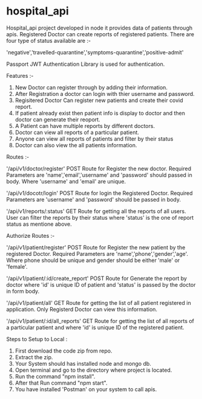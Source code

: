 # hospital_api

Hospital_api project developed in node it provides data of patients through apis. Registered Doctor can create reports of registered patients. There are four type of status available are :-

'negative','travelled-quarantine','symptoms-quarantine','positive-admit'


 Passport JWT Authentication Library is used for authentication.


Features :- 

1. New Doctor can register through by adding their information.
2. After Registration a doctor can login with thier username and password.
3. Regisitered Doctor Can register new patients and create their covid report.
4. If patient already exist then patient info is display to doctor and then doctor can generate their reoport.
5. A Patient can have multiple reports by different doctors.
6. Doctor can view all reports of a particular patient.
7. Anyone can view all reports of patients and filter by their status
8. Doctor can also view the all patients information.


Routes :-

'/api/v1/doctor/register' POST Route for Register the new doctor. Required Parameters are 'name','email','username' and 'password' should passed in body. Where 'username' and 'email' are unique.

'/api/v1/docotr/login' POST Route for login the Registered Doctor. Required Parameters are 'username' and 'password' should be passed in body.

'/api/v1/reports/:status' GET Route for getting all the reports of all users. User can filter the reports by their status
where 'status' is the one of report status as mentione above.


Authorize Routes :-

'/api/v1/patient/register' POST Route for Register the new patient by the registered Doctor. Required Parameters are 'name','phone','gender','age'. Where phone should be unique and gender should be either 'male' or 'female'.

'/api/v1/patient/:id/create_report' POST Route for Generate the report by doctor where 'id' is unique ID of patient and 'status' is passed by the doctor in form body.

'/api/v1/patient/all' GET Route for getting the list of all patient registered in application. Only Registerd Doctor can view this information.

'/api/v1/patient/:id/all_reports' GET Route for getting the list of all reports of a particular patient and where 'id' is unique ID of the registered patient.


Steps to Setup to Local :

1. First download the code zip from repo.
2. Extract the zip.
3. Your System should has installed node and mongo db.
4. Open terminal and go to the directory where project is located.
5. Run the command "npm install".
6. After that Run command "npm start".
7. You have installed 'Postman' on your system to call apis.
